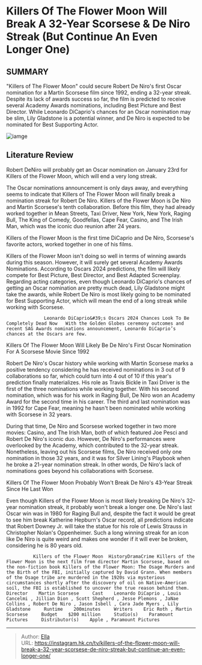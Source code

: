 # Killers Of The Flower Moon Will Break A 32-Year Scorsese &amp; De Niro Streak (But Continue An Even Longer One)


## SUMMARY 



  &#34;Killers of The Flower Moon&#34; could secure Robert De Niro&#39;s first Oscar nomination for a Martin Scorsese film since 1992, ending a 32-year streak.   Despite its lack of awards success so far, the film is predicted to receive several Academy Awards nominations, including Best Picture and Best Director.   While Leonardo DiCaprio&#39;s chances for an Oscar nomination may be slim, Lily Gladstone is a potential winner, and De Niro is expected to be nominated for Best Supporting Actor.  

![iamge](https://static1.srcdn.com/wordpress/wp-content/uploads/2024/01/killers-of-the-flower-moon-will-break-a-32-year-scorsese-de-niro-streak-but-continue-an-even-longer-one.jpg)

## Literature Review

Robert DeNiro will probably get an Oscar nomination on January 23rd for Killers of the Flower Moon, which will end a very long streak. 




The Oscar nominations announcement is only days away, and everything seems to indicate that Killers of The Flower Moon will finally break a nomination streak for Robert De Niro. Killers of the Flower Moon is De Niro and Martin Scorsese&#39;s tenth collaboration. Before this film, they had already worked together in Mean Streets, Taxi Driver, New York, New York, Raging Bull, The King of Comedy, Goodfellas, Cape Fear, Casino, and The Irish Man, which was the iconic duo reunion after 24 years.






Killers of the Flower Moon is the first time DiCaprio and De Niro, Scorsese&#39;s favorite actors, worked together in one of his films.




Killers of the Flower Moon isn&#39;t doing so well in terms of winning awards during this season. However, it will surely get several Academy Awards Nominations. According to Oscars 2024 predictions, the film will likely compete for Best Picture, Best Director, and Best Adapted Screenplay. Regarding acting categories, even though Leonardo DiCaprio&#39;s chances of getting an Oscar nomination are pretty much dead, Lily Gladstone might take the awards, while Robert De Niro is most likely going to be nominated for Best Supporting Actor, which will mean the end of a long streak while working with Scorsese.

                  Leonardo DiCaprio&#39;s Oscars 2024 Chances Look To Be Completely Dead Now   With the Golden Globes ceremony outcomes and recent SAG Awards nominations announcement, Leonardo DiCaprio’s chances at the Oscars are few.    





 Killers Of The Flower Moon Will Likely Be De Niro&#39;s First Oscar Nomination For A Scorsese Movie Since 1992 
          

Robert De Niro&#39;s Oscar history while working with Martin Scorsese marks a positive tendency considering he has received nominations in 3 out of 9 collaborations so far, which could turn into 4 out of 10 if this year&#39;s prediction finally materializes. His role as Travis Bickle in Taxi Driver is the first of the three nominations while working together. With his second nomination, which was for his work in Raging Bull, De Niro won an Academy Award for the second time in his career. The third and last nomination was in 1992 for Cape Fear, meaning he hasn&#39;t been nominated while working with Scorsese in 32 years. 

During that time, De Niro and Scorsese worked together in two more movies: Casino, and The Irish Man, both of which featured Joe Pesci and Robert De Niro&#39;s iconic duo. However, De Niro&#39;s performances were overlooked by the Academy, which contributed to the 32-year streak. Nonetheless, leaving out his Scorsese films, De Niro received only one nomination in those 32 years, and it was for Silver Lining&#39;s Playbook when he broke a 21-year nomination streak. In other words, De Niro&#39;s lack of nominations goes beyond his collaborations with Scorsese. 






 Killers Of The Flower Moon Probably Won&#39;t Break De Niro&#39;s 43-Year Streak Since He Last Won 
          

Even though Killers of the Flower Moon is most likely breaking De Niro&#39;s 32-year nomination streak, it probably won&#39;t break a longer one. De Niro&#39;s last Oscar win was in 1980 for Raging Bull and, despite the fact it would be great to see him break Katherine Hepburn&#39;s Oscar record, all predictions indicate that Robert Downey Jr. will take the statue for his role of Lewis Strauss in Christopher Nolan&#39;s Oppenheimer. Such a long winning streak for an icon like De Niro is quite weird and makes one wonder if it will ever be broken, considering he is 80 years old.

              Killers of the Flower Moon  HistoryDramaCrime Killers of the Flower Moon is the next film from director Martin Scorsese, based on the non-fiction book Killers of the Flower Moon: The Osage Murders and the Birth of the FBI, initially captured by David Grann. When members of the Osage tribe are murdered in the 1920s via mysterious circumstances shortly after the discovery of oil on Native-American soil, the FBI is established to uncover the true reason behind them.    Director    Martin Scorsese     Cast    Leonardo DiCaprio , Louis Cancelmi , Jillian Dion , Scott Shepherd , Jesse Plemons , JaNae Collins , Robert De Niro , Jason Isbell , Cara Jade Myers , Lily Gladstone     Runtime    200minutes     Writers    Eric Roth , Martin Scorsese     Budget    $200 million     Studio(s)    Paramount Pictures     Distributor(s)    Apple , Paramount Pictures      





---

> Author: [Ella](https://instagram.hk.cn/)  
> URL: https://instagram.hk.cn/tv/killers-of-the-flower-moon-will-break-a-32-year-scorsese-de-niro-streak-but-continue-an-even-longer-one/  

